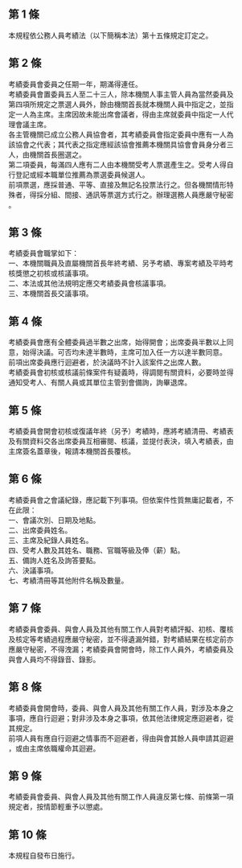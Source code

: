 第 1 條
-------
本規程依公務人員考績法（以下簡稱本法）第十五條規定訂定之。

第 2 條
-------
考績委員會委員之任期一年，期滿得連任。  
考績委員會置委員五人至二十三人，除本機關人事主管人員為當然委員及  
第四項所規定之票選人員外，餘由機關首長就本機關人員中指定之，並指  
定一人為主席。主席因故未能出席會議者，得由主席就委員中指定一人代  
理會議主席。  
各主管機關已成立公務人員協會者，其考績委員會指定委員中應有一人為  
該協會之代表；其代表之指定應經該協會推薦本機關具協會會員身分者三  
人，由機關首長圈選之。  
第二項委員，每滿四人應有二人由本機關受考人票選產生之。受考人得自  
行登記或經本職單位推薦為票選委員候選人。  
前項票選，應採普通、平等、直接及無記名投票法行之。但各機關情形特  
殊者，得採分組、間接、通訊等票選方式行之。辦理選務人員應嚴守秘密  
。

第 3 條
-------
考績委員會職掌如下：  
一、本機關職員及直屬機關首長年終考績、另予考績、專案考績及平時考  
    核獎懲之初核或核議事項。  
二、本法或其他法規明定應交考績委員會核議事項。  
三、本機關首長交議事項。

第 4 條
-------
考績委員會應有全體委員過半數之出席，始得開會；出席委員半數以上同  
意，始得決議。可否均未達半數時，主席可加入任一方以達半數同意。  
前項出席委員應行迴避者，於決議時不計入該案件之出席人數。  
考績委員會初核或核議前條案件有疑義時，得調閱有關資料，必要時並得  
通知受考人、有關人員或其單位主管到會備詢，詢畢退席。

第 5 條
-------
考績委員會開會初核或復議年終（另予）考績時，應將考績清冊、考績表  
及有關資料交各出席委員互相審閱、核議，並提付表決，填入考績表，由  
主席簽名蓋章後，報請本機關首長覆核。

第 6 條
-------
考績委員會之會議紀錄，應記載下列事項。但依案件性質無庸記載者，不  
在此限：  
一、會議次別、日期及地點。  
二、出席委員姓名。  
三、主席及紀錄人員姓名。  
四、受考人數及其姓名、職務、官職等級及俸（薪）點。  
五、備詢人姓名及詢答要點。  
六、決議事項。  
七、考績清冊等其他附件名稱及數量。

第 7 條
-------
考績委員會委員、與會人員及其他有關工作人員對考績評擬、初核、覆核  
及核定等考績過程應嚴守秘密，並不得遺漏舛錯，對考績結果在核定前亦  
應嚴守秘密，不得洩漏；考績委員會開會時，除工作人員外，考績委員及  
與會人員均不得錄音、錄影。

第 8 條
-------
考績委員會開會時，委員、與會人員及其他有關工作人員，對涉及本身之  
事項，應自行迴避；對非涉及本身之事項，依其他法律規定應迴避者，從  
其規定。  
前項人員有應自行迴避之情事而不迴避者，得由與會其餘人員申請其迴避  
，或由主席依職權命其迴避。

第 9 條
-------
考績委員會委員、與會人員及其他有關工作人員違反第七條、前條第一項  
規定者，按情節輕重予以懲處。

第 10 條
--------
本規程自發布日施行。

